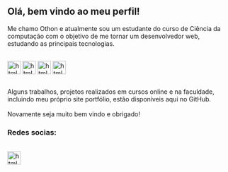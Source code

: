 ## Olá, bem vindo ao meu perfil!

<p>
  Me chamo Othon e atualmente sou um estudante do curso de Ciência da computação com o objetivo de me tornar um desenvolvedor web, estudando as principais tecnologias. 
</p>

<div style="display: inline_block"><br>
  <img align="center" alt="html" height="30"  src="https://img.shields.io/badge/HTML5-E34F26?style=for-the-badge&logo=html5&logoColor=white">  
  <img align="center" alt="html" height="30"  src="https://img.shields.io/badge/CSS3-1572B6?style=for-the-badge&logo=css3&logoColor=white"> 
  <img align="center" alt="html" height="30"  src="https://img.shields.io/badge/JavaScript-323330?style=for-the-badge&logo=javascript&logoColor=F7DF1E"> 
  <img align="center" alt="html" height="30"  src="https://img.shields.io/badge/Bootstrap-563D7C?style=for-the-badge&logo=bootstrap&logoColor=white"> 
</div>

<br>

<p>
  Alguns trabalhos, projetos realizados em cursos online e na faculdade, incluindo meu próprio site portfólio, estão disponíveis aqui no GitHub. <br><br>
  Novamente seja muito bem vindo e obrigado!
</p>

### Redes socias:

<div style="display: inline_block"><br>
  <a href="https://www.linkedin.com/in/othon-santos-35531b129/" target="_blank">
    <img align="center" alt="html" height="30"  src="https://img.shields.io/badge/LinkedIn-0077B5?style=for-the-badge&logo=linkedin&logoColor=white">
  </a>
  <!--<a href="https://www.instagram.com/nohto_/" target="_blank">
    <img align="center" alt="html" height="30"  src="https://img.shields.io/badge/Instagram-E4405F?style=for-the-badge&logo=instagram&logoColor=white"> 
  </a> -->
</div>

